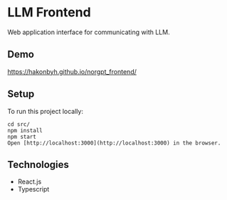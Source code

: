# LLM Frontend

Web application interface for communicating with LLM.

## Demo

https://hakonbyh.github.io/norgpt_frontend/

## Setup

To run this project locally:

```
cd src/
npm install
npm start
Open [http://localhost:3000](http://localhost:3000) in the browser.
```


## Technologies

- React.js
- Typescript
